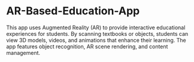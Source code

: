 # AR-Based-Education-App
This app uses Augmented Reality (AR) to provide interactive educational experiences for students. By scanning textbooks or objects, students can view 3D models, videos, and animations that enhance their learning. The app features object recognition, AR scene rendering, and content management.

